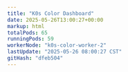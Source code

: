 ```yaml
---
title: "K0s Color Dashboard"
date: 2025-05-26T13:00:27+00:00
markup: html
totalPods: 65
runningPods: 59
workerNode: "k0s-color-worker-2"
lastUpdate: "2025-05-26 08:00:27 CST"
gitHash: "dfeb504"
---
```


<!-- This content is dynamically updated by the CronJob -->
<!-- The dashboard UI is rendered by Hugo templates and CSS/JS files -->
